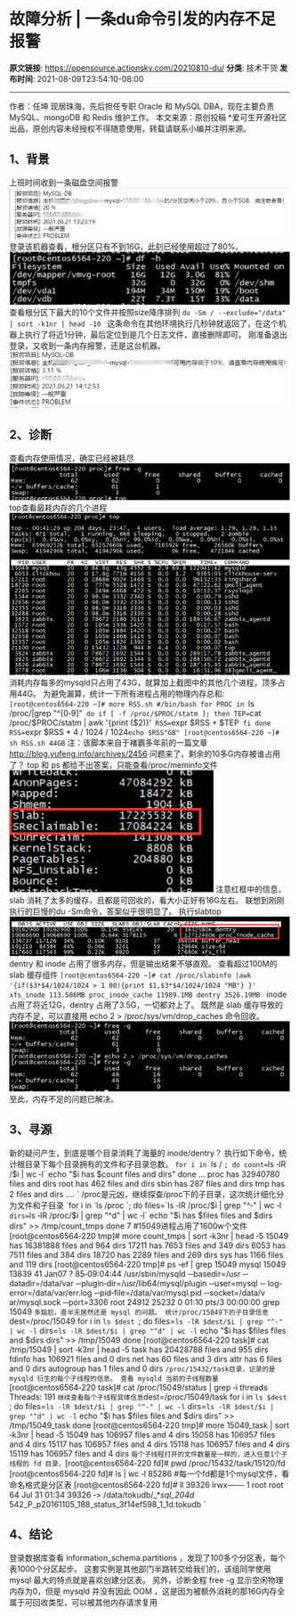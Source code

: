 # 故障分析 | 一条du命令引发的内存不足报警

**原文链接**: https://opensource.actionsky.com/20210810-du/
**分类**: 技术干货
**发布时间**: 2021-08-09T23:54:10-08:00

---

作者：任坤
现居珠海，先后担任专职 Oracle 和 MySQL DBA，现在主要负责 MySQL、mongoDB 和 Redis 维护工作。
本文来源：原创投稿
*爱可生开源社区出品，原创内容未经授权不得随意使用，转载请联系小编并注明来源。
## 1、背景
上班时间收到一条磁盘空间报警
![Image](.img/4dde9689.png)
登录该机器查看，根分区只有不到16G，此刻已经使用超过了80%。
![Image](.img/f3b46460.png)
查看根分区下最大的10个文件并按照size降序排列
`du ‐Sm / ‐‐exclude="/data" | sort ‐k1nr | head ‐10
`
这条命令在其他环境执行几秒钟就返回了，在这个机器上执行了将近1分钟，最后定位到是几个日志文件，直接删除即可。
刚准备退出登录，又收到一条内存报警，还是这台机器。
![Image](.img/bfb8eb00.png)
## 2、诊断
查看内存使用情况，确实已经被耗尽
![Image](.img/317a890e.png)
top查看最耗内存的几个进程
![Image](.img/2469ef13.png)
消耗内存每多的mysqld只占用了43G，就算加上截图中的其他几个进程，顶多占用44G。
为避免漏算，统计一下所有进程占用的物理内存总和:
`[root@centos6564‐220 ~]# more RSS.sh
#/bin/bash
for PROC in `ls /proc/|grep "^[0‐9]"`
do
if [ ‐f /proc/$PROC/statm ]; then
TEP=`cat /proc/$PROC/statm | awk '{print ($2)}'`
RSS=`expr $RSS + $TEP`
fi
done
RSS=`expr $RSS \* 4 / 1024 / 1024`
echo $RSS"GB"
[root@centos6564‐220 ~]# sh RSS.sh
44GB
`
注：该脚本来自于褚霸多年前的一篇文章 http://blog.yufeng.info/archives/2456
问题来了，剩余的10多G内存被谁占用了？
top 和 ps 都给不出答案，只能查看/proc/meminfo文件
![Image](.img/4d63088e.png)
注意红框中的信息，slab 消耗了太多的缓存，且都是可回收的，看大小正好有16G左右。
联想到刚刚执行的巨慢的du -Sm命令，答案似乎很明显了。
执行slabtop
![Image](.img/66a47c91.png)
dentry 和 inode 占用了很多内存，但是输出结果不够直观。
查看超过100M的 slab 缓存组件
`[root@centos6564‐220 ~]# cat /proc/slabinfo |awk '{if($3*$4/1024/1024 > 1
00){print $1,$3*$4/1024/1024 "MB"} }'
xfs_inode 113.586MB
proc_inode_cache 11989.1MB
dentry 3526.19MB
`
inode 占用了将近12G，dentry 占用了3.5G，一切都对上了。
既然是 slab 缓存导致的内存不足，可以直接用 echo 2 > /proc/sys/vm/drop_caches 命令回收。
![Image](.img/79b53a74.png)
至此，内存不足的问题已解决。
## 3、寻源
新的疑问产生，到底是哪个目录消耗了海量的 inode/dentry？
执行如下命令，统计根目录下每个目录拥有的文件和子目录总数。
`for i in `ls / `; do
count=`ls ‐lR /$i | wc ‐l`
echo "$i has $count files and dirs"
done
...
proc has 32940780 files and dirs
root has 462 files and dirs
sbin has 287 files and dirs
tmp has 2 files and dirs
....
`
/proc是元凶，继续探查/proc下的子目录，这次统计细化分为文件和子目录
`for i in `ls /proc `; do
files=`ls ‐lR /proc/$i | grep "^‐" | wc ‐l`
dirs=`ls ‐lR /proc/$i | grep "^d" | wc ‐l`
echo "$i has $files files and $dirs dirs" >> /tmp/count_tmps
done
7
#15049进程占用了1600w个文件
[root@centos6564‐220 tmp]# more count_tmps | sort ‐k3nr | head ‐5
15049 has 16381888 files and 964 dirs
17211 has 7653 files and 349 dirs
6053 has 7511 files and 384 dirs
18720 has 2289 files and 269 dirs
sys has 1166 files and 119 dirs
[root@centos6564‐220 tmp]# ps ‐ef | grep 15049
mysql 15049 13839 41 Jan07 ? 85‐09:04:44 /usr/sbin/mysqld ‐‐basedir=/usr
‐‐datadir=/data/var ‐‐plugin‐dir=/usr/lib64/mysql/plugin ‐‐user=mysql ‐‐
log‐error=/data/var/err.log ‐‐pid‐file=/data/var/mysql.pid ‐‐socket=/data/v
ar/mysql.sock ‐‐port=3306
root 24912 25232 0 01:10 pts/3 00:00:00 grep 15049
`
多尴尬，查半天居然还是 mysql 的问题。
统计/proc/15049下的子目录信息
`dest=/proc/15049
for i in `ls $dest `; do
files=`ls ‐lR $dest/$i | grep "^‐" | wc ‐l`
dirs=`ls ‐lR $dest/$i | grep "^d" | wc ‐l`
echo "$i has $files files and $dirs dirs" >> /tmp/15049
done
[root@centos6564‐220 task]# cat /tmp/15049 | sort ‐k3nr | head ‐5
task has 20428788 files and 955 dirs
fdinfo has 106921 files and 0 dirs
net has 60 files and 3 dirs
attr has 6 files and 0 dirs
autogroup has 1 files and 0 dirs
`
/proc/15432/task目录，记录的是 mysqld 衍生的每个子线程的信息。
查看 mysqld 当前的子线程数量
`[root@centos6564‐220 task]# cat /proc/15049/status | grep ‐i threads
Threads: 191
`
继续查看每个子线程具体信息
`dest=/proc/15049/task
for i in `ls $dest `; do
files=`ls ‐lR $dest/$i | grep "^‐" | wc ‐l`
dirs=`ls ‐lR $dest/$i | grep "^d" | wc ‐l`
echo "$i has $files files and $dirs dirs" >> /tmp/15049_task
done
[root@centos6564‐220 tmp]# more 15049_task | sort ‐k3nr | head ‐5
15049 has 106957 files and 4 dirs
15058 has 106957 files and 4 dirs
15117 has 106957 files and 4 dirs
15118 has 106957 files and 4 dirs
15119 has 106957 files and 4 dirs
`
每个子线程打开的文件数量是一样的，进入任意1个子线程的 fd 目录，
`[root@centos6564‐220 fd]# pwd
/proc/15432/task/15120/fd
[root@centos6564‐220 fd]# ls | wc ‐l
85286
#每一个fd都是1个mysql文件，看命名格式是分区表
[root@centos6564‐220 fd]# ll 39326
lrwx‐‐‐‐‐‐ 1 root root 64 Jul 31 01:34 39326 ‐> /data/tokudb/_*_sql_204d_
542_P_p20161105_188_status_3f14ef598_1_1d.tokudb
`
## 4、结论
登录数据库查看 information_schema.partitions ，发现了100多个分区表，每个表1000个分区起步。
这套实例是其他部门半路转交给我们的，该组同学使用 mysql 最大的特点就是喜欢创建分区表。
另外，诊断全程 free -g 显示空闲物理内存为0，但是 mysqld 并没有因此 OOM ，这是因为被额外消耗的那16G内存全属于可回收类型，可以被其他内存请求复用